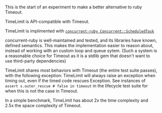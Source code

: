 This is the start of an experiment to make a better alternative to
ruby Timeout.

TimeLimit is API-compatible with Timeout.

TimeLimit is implimented with
[`concurrent-ruby Concurrent::ScheduledTask`](https://github.com/ruby-concurrency/concurrent-ruby/blob/master/lib/concurrent-ruby/concurrent/scheduled_task.rb)

concurrent-ruby is well-maintained and tested, and its libraries
have known, defined semantics. This makes the implementation easier to reason about,
instead of working with an custom loop and queue sytem. (Such a system is a reasonable choice
for Timeout as it is a stdlib gem that doesn't want to use third-party dependencies)

TimeLimit shares most behaviors with Timeout (the entire test suite passes), with the following exception:
TimeLimit will always raise an exception when timing out, even if the timed
code rescues Exception. See instances of `assert s.outer_rescue # false in timeout`
in the lifecycle test suite for when this is not the case in Timeout.

In a simple benchmark, TimeLimit has about 2x the time complexity
and 2.5x the space complexity of Timeout.

